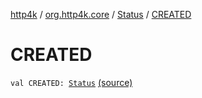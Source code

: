 [http4k](../../index.md) / [org.http4k.core](../index.md) / [Status](index.md) / [CREATED](./-c-r-e-a-t-e-d.md)

# CREATED

`val CREATED: `[`Status`](index.md) [(source)](https://github.com/http4k/http4k/blob/master/http4k-core/src/main/kotlin/org/http4k/core/Status.kt#L14)